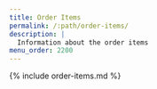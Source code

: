 ```yaml
---
title: Order Items
permalink: /:path/order-items/
description: |
  Information about the order items
menu_order: 2200
---
```


{% include order-items.md %}
